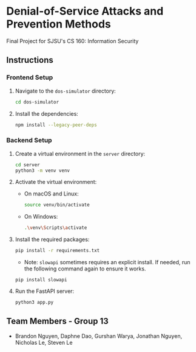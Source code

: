 # Denial-of-Service Attacks and Prevention Methods

Final Project for SJSU's CS 160: Information Security

## Instructions

### Frontend Setup

1. Navigate to the `dos-simulator` directory:
   ```bash
   cd dos-simulator
   ```
2. Install the dependencies:
   ```bash
   npm install --legacy-peer-deps
   ```

### Backend Setup

1. Create a virtual environment in the `server` directory:
   ```bash
   cd server
   python3 -m venv venv
   ```
2. Activate the virtual environment:
   - On macOS and Linux:
     ```bash
     source venv/bin/activate
     ```
   - On Windows:
     ```bash
     .\venv\Scripts\activate
     ```
3. Install the required packages:

   ```bash
   pip install -r requirements.txt
   ```

   - Note: `slowapi` sometimes requires an explicit install. If needed, run the following command again to ensure it works.

   ```
   pip install slowapi
   ```

4. Run the FastAPI server:
   ```bash
   python3 app.py
   ```

## Team Members - Group 13

- Brandon Nguyen, Daphne Dao, Gurshan Warya, Jonathan Nguyen, Nicholas Le, Steven Le
